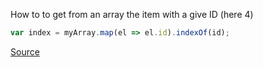 How to to get from an array the item with a give ID (here 4)

```javascript
var index = myArray.map(el => el.id).indexOf(id);
```

[Source](https://stackoverflow.com/questions/12553274/getting-index-of-an-arrays-element-based-on-its-properties)
